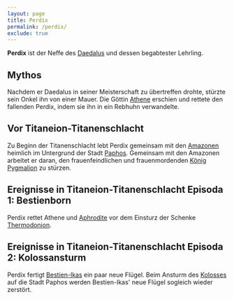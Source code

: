 ```yaml
---
layout: page
title: Perdix
permalink: /perdix/
exclude: true
---
```


**Perdix** ist der Neffe des [Daedalus](/daedalus/) und dessen begabtester Lehrling.

## Mythos

Nachdem er Daedalus in seiner Meisterschaft zu übertreffen drohte, stürzte sein Onkel ihn von einer Mauer. Die Göttin [Athene](/athene/) erschien und rettete den fallenden Perdix, indem sie ihn in ein Rebhuhn verwandelte.

## Vor Titaneion-Titanenschlacht

Zu Beginn der Titanenschlacht lebt Perdix gemeinsam mit den [Amazonen](/amazonen/) heimlich im Untergrund der Stadt [Paphos](/paphos/). Gemeinsam mit den Amazonen arbeitet er daran, den frauenfeindlichen und frauenmordenden [König Pygmalion](/pygmalion/) zu stürzen.

## Ereignisse in Titaneion-Titanenschlacht Episoda 1: Bestienborn

Perdix rettet Athene und [Aphrodite](/aphrodite/) vor dem Einsturz der Schenke [Thermodonion](/thermodonion/).

## Ereignisse in Titaneion-Titanenschlacht Episoda 2: Kolossansturm

Perdix fertigt [Bestien-Ikas](/bestien-ikas/) ein paar neue Flügel. Beim Ansturm des [Kolosses](/Schattenkoloss/) auf die Stadt Paphos werden Bestien-Ikas' neue Flügel sogleich wieder zerstört.
